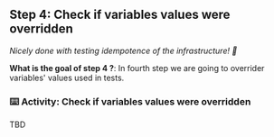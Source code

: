 <!--
  <<< Author notes: Step 4 >>>
  Start this step by acknowledging the previous step.
  Define terms and link to docs.github.com.
-->

## Step 4: Check if variables values were overridden

_Nicely done with testing idempotence of the infrastructure! :partying_face:_

**What is the goal of step 4 ?**: In fourth step we are going to overrider variables' values used in tests.

### :keyboard: Activity: Check if variables values were overridden

TBD